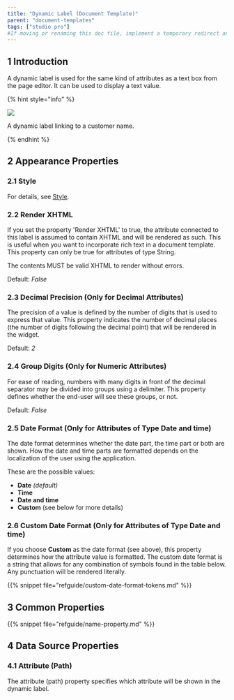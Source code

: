```yaml
---
title: "Dynamic Label (Document Template)"
parent: "document-templates"
tags: ["studio pro"]
#If moving or renaming this doc file, implement a temporary redirect and let the respective team know they should update the URL in the product. See Mapping to Products for more details.
---
```


## 1 Introduction

A dynamic label is used for the same kind of attributes as a text box from the page editor. It can be used to display a text value.

{% hint style="info" %}

![](attachments/document-templates/918131.png)

A dynamic label linking to a customer name.

{% endhint %}

## 2 Appearance Properties

### 2.1 Style

For details, see [Style](style).

### 2.2 Render XHTML

If you set the property 'Render XHTML' to true, the attribute connected to this label is assumed to contain XHTML and will be rendered as such. This is useful when you want to incorporate rich text in a document template. This property can only be true for attributes of type String.

The contents MUST be valid XHTML to render without errors.

Default: *False*

### 2.3 Decimal Precision (Only for Decimal Attributes)

The precision of a value is defined by the number of digits that is used to express that value. This property indicates the number of decimal places (the number of digits following the decimal point) that will be rendered in the widget.

Default: *2*

### 2.4 Group Digits (Only for Numeric Attributes)

For ease of reading, numbers with many digits in front of the decimal separator may be divided into groups using a delimiter. This property defines whether the end-user will see these groups, or not.

Default: *False*

### 2.5 Date Format (Only for Attributes of Type **Date and time**)

The date format determines whether the date part, the time part or both are shown. How the date and time parts are formatted depends on the localization of the user using the application.

These are the possible values:

* **Date** *(default)*
* **Time**
* **Date and time**
* **Custom** (see below for more details)

### 2.6 Custom Date Format (Only for Attributes of Type **Date and time**)

If you choose **Custom** as the date format (see above), this property determines how the attribute value is formatted. The custom date format is a string that allows for any combination of symbols found in the table below. Any punctuation will be rendered literally.

{{% snippet file="refguide/custom-date-format-tokens.md" %}}

## 3 Common Properties

{{% snippet file="refguide/name-property.md" %}}

## 4 Data Source Properties

### 4.1 Attribute (Path)

The attribute (path) property specifies which attribute will be shown in the dynamic label.
